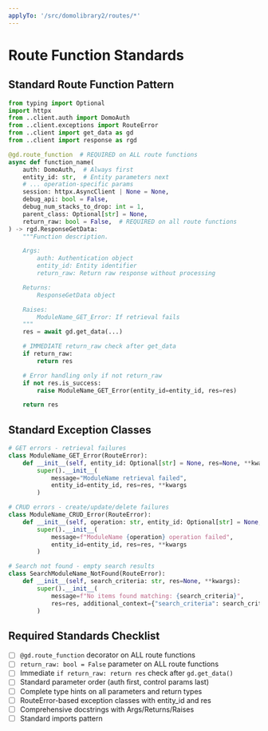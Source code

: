```yaml
---
applyTo: '/src/domolibrary2/routes/*'
---
```

# Route Function Standards

## Standard Route Function Pattern

```python
from typing import Optional
import httpx
from ..client.auth import DomoAuth
from ..client.exceptions import RouteError
from ..client import get_data as gd
from ..client import response as rgd

@gd.route_function  # REQUIRED on ALL route functions
async def function_name(
    auth: DomoAuth,  # Always first
    entity_id: str,  # Entity parameters next
    # ... operation-specific params
    session: httpx.AsyncClient | None = None,
    debug_api: bool = False,
    debug_num_stacks_to_drop: int = 1,
    parent_class: Optional[str] = None,
    return_raw: bool = False,  # REQUIRED on all route functions
) -> rgd.ResponseGetData:
    """Function description.

    Args:
        auth: Authentication object
        entity_id: Entity identifier
        return_raw: Return raw response without processing

    Returns:
        ResponseGetData object

    Raises:
        ModuleName_GET_Error: If retrieval fails
    """
    res = await gd.get_data(...)

    # IMMEDIATE return_raw check after get_data
    if return_raw:
        return res

    # Error handling only if not return_raw
    if not res.is_success:
        raise ModuleName_GET_Error(entity_id=entity_id, res=res)

    return res
```

## Standard Exception Classes

```python
# GET errors - retrieval failures
class ModuleName_GET_Error(RouteError):
    def __init__(self, entity_id: Optional[str] = None, res=None, **kwargs):
        super().__init__(
            message="ModuleName retrieval failed",
            entity_id=entity_id, res=res, **kwargs
        )

# CRUD errors - create/update/delete failures
class ModuleName_CRUD_Error(RouteError):
    def __init__(self, operation: str, entity_id: Optional[str] = None, res=None, **kwargs):
        super().__init__(
            message=f"ModuleName {operation} operation failed",
            entity_id=entity_id, res=res, **kwargs
        )

# Search not found - empty search results
class SearchModuleName_NotFound(RouteError):
    def __init__(self, search_criteria: str, res=None, **kwargs):
        super().__init__(
            message=f"No items found matching: {search_criteria}",
            res=res, additional_context={"search_criteria": search_criteria}, **kwargs
        )
```

## Required Standards Checklist

- [ ] `@gd.route_function` decorator on ALL route functions
- [ ] `return_raw: bool = False` parameter on ALL route functions
- [ ] Immediate `if return_raw: return res` check after `gd.get_data()`
- [ ] Standard parameter order (auth first, control params last)
- [ ] Complete type hints on all parameters and return types
- [ ] RouteError-based exception classes with entity_id and res
- [ ] Comprehensive docstrings with Args/Returns/Raises
- [ ] Standard imports pattern
